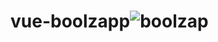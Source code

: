 # vue-boolzapp![boolzap](https://user-images.githubusercontent.com/108264579/222484200-819f0993-8092-463d-9497-97674b05ad9d.png)
